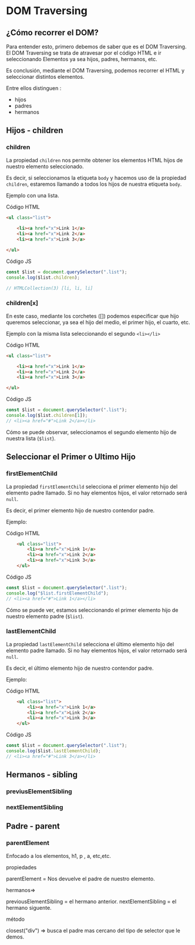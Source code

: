 # DOM Traversing #

## ¿Cómo recorrer el DOM? ##
Para entender esto, primero debemos de saber que es el DOM Traversing. El DOM Traversing se trata de atravesar por el código HTML e ir seleccionando Elementos ya sea hijos, padres, hermanos, etc.

Es conclusión, mediante el DOM Traversing, podemos recorrer el HTML y seleccionar distintos elementos.

Entre ellos distinguen :
- hijos
- padres
- hermanos

## Hijos - children ##

### children ###
La propiedad `children` nos permite obtener los elementos HTML hijos de nuestro elemento seleccionado.

Es decir, si seleccionamos la etiqueta `body` y hacemos uso de la propiedad `children`, estaremos llamando a todos los hijos de nuestra etiqueta `body`.

Ejemplo con una lista.

Código HTML

````html
<ul class="list">
    
    <li><a href="x">Link 1</a>
    <li><a href="x">Link 2</a>
    <li><a href="x">Link 3</a>

</ul>
````

Código JS

````js
const $list = document.querySelector(".list");
console.log($list.children);

// HTMLCollection(3) [li, li, li]
````


### children[x] ###
En este caso, mediante los corchetes ([]) podemos especificar que hijo queremos seleccionar, ya sea el hijo del medio, el primer hijo, el cuarto, etc.

Ejemplo con la misma lista seleccionando el segundo `<li></li>`

Código HTML

````html
<ul class="list">

    <li><a href="x">Link 1</a>
    <li><a href="x">Link 2</a>
    <li><a href="x">Link 3</a>

</ul>    
````

Código JS

````js
const $list = document.querySelector(".list");
console.log($list.children[1]);
// <li><a href="#">Link 2</a></li>
````
Cómo se puede observar, seleccionamos el segundo elemento hijo de nuestra lista (`$list`).


## Seleccionar el Primer o Ultimo Hijo ##

### firstElementChild ###
La propiedad `firstElementChild` selecciona el primer elemento hijo del elemento padre llamado. Si no hay elementos hijos, el valor retornado será `null`.

Es decir, el primer elemento hijo de nuestro contendor padre.

Ejemplo:

Código HTML

````html
    <ul class="list">
        <li><a href="x">Link 1</a>
        <li><a href="x">Link 2</a>
        <li><a href="x">Link 3</a>
    </ul>
````

Código JS

````js
const $list = document.querySelector(".list");
console.log("$list.firstElementChild");
// <li><a href="#">Link 1</a></li>
````

Cómo se puede ver, estamos seleccionando el primer elemento hijo de nuestro elemento padre (`$list`).

### lastElementChild ###
La propiedad `lastElementChild` selecciona el último elemento hijo del elemento padre llamado. Si no hay elementos hijos, el valor retornado será `null`.

Es decir, el último elemento hijo de nuestro contendor padre.

Ejemplo:

Código HTML

````html
    <ul class="list">
        <li><a href="x">Link 1</a>
        <li><a href="x">Link 2</a>
        <li><a href="x">Link 3</a>
    </ul>
````

Código JS

````js
const $list = document.querySelector(".list");
console.log($list.lastElementChild);
// <li><a href="#">Link 3</a></li>
````


## Hermanos - sibling ##

### previusElementSibling ###

### nextElementSibling ###

## Padre - parent ##

### parentElement ###


Enfocado a los elementos, h1, p , a, etc,etc.

propiedades

parentElement = Nos devuelve el padre de nuestro elemento.

hermanos=>

previousElementSibling = el hermano anterior.
nextElementSibling = el hermano siguente.
 
 
método

closest("div") => busca el padre mas cercano del tipo de selector que le demos. 